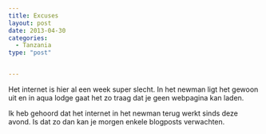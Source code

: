 ```yaml
---
title: Excuses
layout: post
date: 2013-04-30
categories:
  - Tanzania
type: "post"


---
```

Het internet is hier al een week super slecht. In het newman ligt het gewoon uit en in aqua lodge gaat het zo traag dat je geen webpagina kan laden.

Ik heb gehoord dat het internet in het newman terug werkt sinds deze avond. Is dat zo dan kan je morgen enkele blogposts verwachten.
